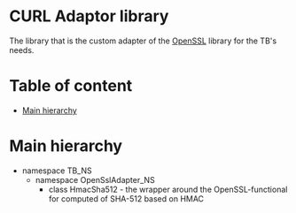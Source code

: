 # CURL Adaptor library
The library that is the custom adapter of the [OpenSSL](https://www.openssl.org/docs/) library for the TB's needs.

# Table of content
* [Main hierarchy](#Main-hierarchy)

# Main hierarchy
* namespace TB_NS
    * namespace OpenSslAdapter_NS
        * class HmacSha512 - the wrapper around the OpenSSL-functional for computed of SHA-512 based on HMAC
